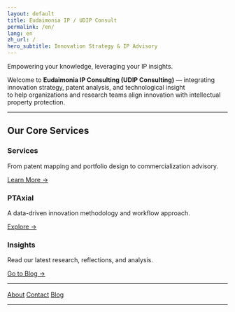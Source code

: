 ```yaml
---
layout: default
title: Eudaimonia IP / UDIP Consult
permalink: /en/
lang: en
zh_url: /
hero_subtitle: Innovation Strategy & IP Advisory
---
```


Empowering your knowledge, leveraging your IP insights.

Welcome to **Eudaimonia IP Consulting (UDIP Consulting)** — integrating innovation strategy, patent analysis, and technological insight  
to help organizations and research teams align innovation with intellectual property protection.

---

## Our Core Services
<div class="card-grid">

  <div class="card">
    <h3>Services</h3>
    <p>From patent mapping and portfolio design to commercialization advisory.</p>
    <p><a href="{{ '/en/services/' | relative_url }}">Learn More →</a></p>
  </div>

  <div class="card">
    <h3>PTAxial</h3>
    <p>A data-driven innovation methodology and workflow approach.</p>
    <p><a href="{{ '/en/pataxial/' | relative_url }}">Explore →</a></p>
  </div>

  <div class="card">
    <h3>Insights</h3>
    <p>Read our latest research, reflections, and analysis.</p>
    <p><a href="{{ '/en/blog/' | relative_url }}">Go to Blog →</a></p>
  </div>

</div>

---

<div class="btn-row" style="margin-top:1rem;">
  <a href="{{ '/en/about/'   | relative_url }}" class="button">About</a>
  <a href="{{ '/en/contact/' | relative_url }}" class="button">Contact</a>
  <a href="{{ '/en/blog/'    | relative_url }}" class="button">Blog</a>
</div>

---
